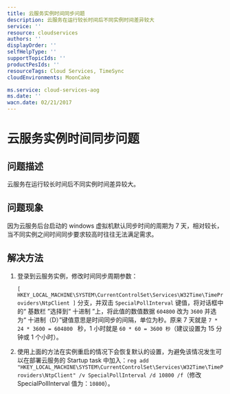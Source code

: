 ```yaml
---
title: 云服务实例时间同步问题
description: 云服务在运行较长时间后不同实例时间差异较大
service: ''
resource: cloudservices
authors: ''
displayOrder: ''
selfHelpType: ''
supportTopicIds: ''
productPesIds: ''
resourceTags: Cloud Services, TimeSync
cloudEnvironments: MoonCake

ms.service: cloud-services-aog
ms.date: ''
wacn.date: 02/21/2017
---
```


# 云服务实例时间同步问题

## **问题描述**

云服务在运行较长时间后不同实例时间差异较大。

## **问题现象**

因为云服务后台启动的 windows 虚拟机默认同步时间的周期为 7 天，相对较长，当不同实例之间时间同步要求较高时往往无法满足需求。

## **解决方法**

1. 登录到云服务实例，修改时间同步周期参数：

    `[ HKEY_LOCAL_MACHINE\SYSTEM\CurrentControlSet\Services\W32Time\TimeProviders\NtpClient ]` 分支，并双击 `SpecialPollInterval` 键值，将对话框中的“ 基数栏 ”选择到“ 十进制 ”上，将此值的数值数据 `604800` 改为 `3600` 并选为“ 十进制（D）”键值意思是时间同步的间隔，单位为秒。原来 7 天就是 `7 * 24 * 3600 = 604800 ` 秒，1 小时就是 `60 * 60 = 3600 秒`（建议设置为 15 分钟或 1 个小时）。

2. 使用上面的方法在实例重启的情况下会恢复默认的设置，为避免该情况发生可以在部署云服务的 Startup task 中加入：`reg add "HKEY_LOCAL_MACHINE\SYSTEM\CurrentControlSet\Services\W32Time\TimeProviders\NtpClient" /v SpecialPollInterval /d 10800 /f`（修改 SpecialPollInterval 值为：`10800`）。